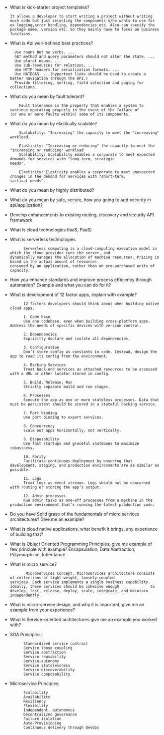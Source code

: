 * What is kick-starter project templates?

      It allows a developer to start writing a project without writing much code but just selecting the components s/he wants to use for ex logging,error handling, dependencies etc. Also can specify the package name, version etc. So they mainly have to focus on business functions. 

* What is Api well-defined best practices?


        Use nouns but no verbs. ...
        GET method and query parameters should not alter the state. ...
        Use plural nouns. ...
        Use sub-resources for relations. ...
        Use HTTP headers for serialization formats. ...
        Use HATEOAS. ...(hypertext links should be used to create a better navigation through the API.)
        Provide filtering, sorting, field selection and paging for collections.

* What do you mean by fault tolerant?

          Fault tolerance is the property that enables a system to continue operating properly in the event of the failure of           (or one or more faults within) some of its components.

* What do you mean by elastically scalable?

          Scalability: "Increasing" the capacity to meet the "increasing" workload.

          Elasticity: "Increasing or reducing" the capacity to meet the "increasing or reducing" workload
          Scalability: Scalability enables a corporate to meet expected demands for services with "long-term, strategic                 needs".

          Elasticity: Elasticity enables a corporate to meet unexpected changes in the demand for services with "short-term,             tactical needs".

* What do you mean by highly distributed?

* What do you mean by safe, secure, how you going to add security in api/application?

* Develop enhancements to existing routing, discovery and security API framework

* What is cloud technologies (IaaS, PaaS)

* What is serverless technologies

            Serverless computing is a cloud-computing execution model in which the cloud provider runs the server, and                    dynamically manages the allocation of machine resources. Pricing is based on the actual amount of resources                     consumed by an application, rather than on pre-purchased units of capacity.

* How you enhance standards and improve process efficiency through automation? Example and what you can do for it?

* What is development of 12 factor apps, explain with example?

            
            12 factors developers should think about when building native cloud apps.

            1. Code base
            Use one codebase, even when building cross-platform apps. Address the needs of specific devices with version control.

            2. Dependencies
            Explicitly declare and isolate all dependencies. 

            3. Configuration
            Don’t store config as constants in code. Instead, design the app to read its config from the environment.

            4. Backing Services
            Treat back-end services as attached resources to be accessed with a URL or other locator stored in config.

            5. Build, Release, Run
            Strictly separate build and run stages.

            6. Processes
            Execute the app as one or more stateless processes. Data that must be persistent should be stored in a stateful backing service.

            7. Port binding
            Use port binding to export services.

            8. Concurrency
            Scale out apps horizontally, not vertically. 

            9. Disposability
            Use fast startups and graceful shutdowns to maximize robustness.

            10. Parity
            Facilitate continuous deployment by ensuring that development, staging, and production environments are as similar as possible.

            11. Logs
            Treat logs as event streams. Logs should not be concerned with routing or storing the app’s output.

            12. Admin processes
            Run admin tasks as one-off processes from a machine in the production environment that’s running the latest production code.



* Do you have Solid grasp of the fundamentals of micro services architectures? Give me an example?

* What is cloud native applications, what benefit it brings, any experience of building that?

* What is Object Oriented Programming Principles, give  me example of few principle with example?
            Encapsulation, 
            Data Abstraction, 
            Polymorphism,
            Inheritance

* What is micro service?

             Microservices Concept. Microservices architecture consists of collections of light-weight, loosely-coupled                    services. Each service implements a single business capability. Ideally, these services should be cohesive enough              to develop, test, release, deploy, scale, integrate, and maintain independently.
             
* What is micro-service design, and why it is important, give me an example from your experience?

* What is Service-oriented architectures give me an example you worked with?

* SOA Principles:

            Standardized service contract
            Service loose coupling
            Service abstraction
            Service reusability
            Service autonomy
            Service statelessness
            Service discoverability
            Service composability
* Microservice Principles:

            Scalability
            Availability
            Resiliency
            Flexibility
            Independent, autonomous
            Decentralized governance
            Failure isolation
            Auto-Provisioning
            Continuous delivery through DevOps
